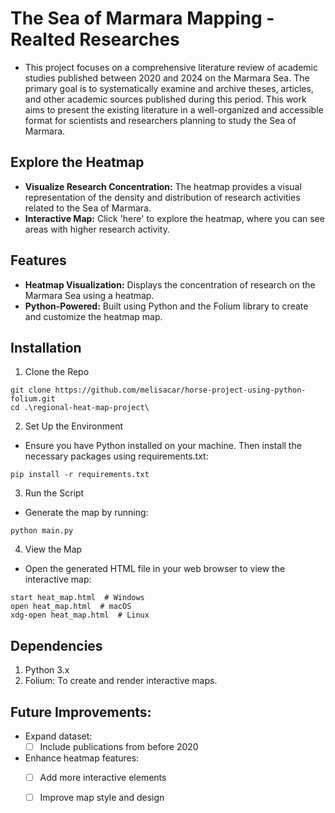 # The Sea of Marmara Mapping - Realted Researches

- This project focuses on a comprehensive literature review of academic studies published between 2020 and 2024 on the Marmara Sea. The primary goal is to systematically examine and archive theses, articles, and other academic sources published during this period. This work aims to present the existing literature in a well-organized and accessible format for scientists and researchers planning to study the Sea of Marmara.


## Explore the Heatmap
- **Visualize Research Concentration:** The heatmap provides a visual representation of the density and distribution of research activities related to the Sea of Marmara.
- **Interactive Map:** Click 'here' to explore the heatmap, where you can see areas with higher research activity.

## Features
- **Heatmap Visualization:** Displays the concentration of research on the Marmara Sea using a heatmap.
- **Python-Powered:** Built using Python and the Folium library to create and customize the heatmap map.

## Installation
1. Clone the Repo
```shell
git clone https://github.com/melisacar/horse-project-using-python-folium.git
cd .\regional-heat-map-project\
```

2. Set Up the Environment
- Ensure you have Python installed on your machine. Then install the necessary packages using requirements.txt:
```shell
pip install -r requirements.txt
```

3. Run the Script
- Generate the map by running:
```shell
python main.py
```

4. View the Map
- Open the generated HTML file in your web browser to view the interactive map:
```shell
start heat_map.html  # Windows
open heat_map.html  # macOS
xdg-open heat_map.html  # Linux
```

## Dependencies
1. Python 3.x
2. Folium: To create and render interactive maps.

## Future Improvements:
- Expand dataset:
  - [ ] Include publications from before 2020
- Enhance heatmap features:
    - [ ] Add more interactive elements
    - [ ] Improve map style and design

